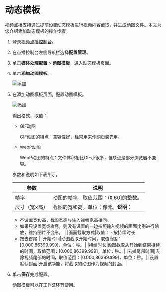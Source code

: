 # 动态模板

视频点播支持通过提前设置动态模板进行视频内容截取，并生成动图文件。本文为您介绍添加动态模板的操作步骤。

1.  登录[视频点播控制台](https://vod.console.aliyun.com/)。

2.  在点播控制台左侧导航栏选择**配置管理**。

3.  单击**媒体处理配置** \> **动图模板**，进入动态模板页面。

4.  单击**添加动图模板**。

    ![添加](https://static-aliyun-doc.oss-accelerate.aliyuncs.com/assets/img/zh-CN/7928955061/p182945.png)

5.  在添加动图模板页面，配置动图模板。

    ![添加](https://static-aliyun-doc.oss-accelerate.aliyuncs.com/assets/img/zh-CN/8620106061/p182955.png)

    输出格式，取值：

    -   GIF动图

        GIF动图的特点：兼容性好，经常用来作网页装饰用。

    -   WebP动图

        WebP动图的特点：文件体积相比GIF小很多，但缺点是部分浏览器不兼容。

    参数和说明如下表所示。

    |参数|说明|
    |--|--|
    |帧率|动图的帧率，取值范围：\(0,60\]的整数。|
    |尺寸（宽×高）|截图的宽和高。单位：像素。**说明：**

    -   不设置宽和高，截图宽高与输入视频宽高相同。
    -   如果只设置宽或者高，则没有设置的一边按照输入视频的画面比例进行缩放，维持图片不变形。 |
    |画面截取方式|取值：    -   按持续时长
    -   按去首尾 |
    |开始时间|动图截取开始时间，取值范围：\[0.000,86399.999\]，单位：秒。|
    |持续时长|动图截取从开始到结束持续的时间，取值范围：\[0.000,86399.999\]，单位：秒。|
    |去掉尾部时间|去除视频尾部的时间，取值范围：\[0.000,86399.999\]，单位：秒。|
    |设置默认封面|开启该功能，将截取的动图作为视频的封面。|

6.  单击**保存**完成配置。

    动图模板可以在工作流环节使用。


